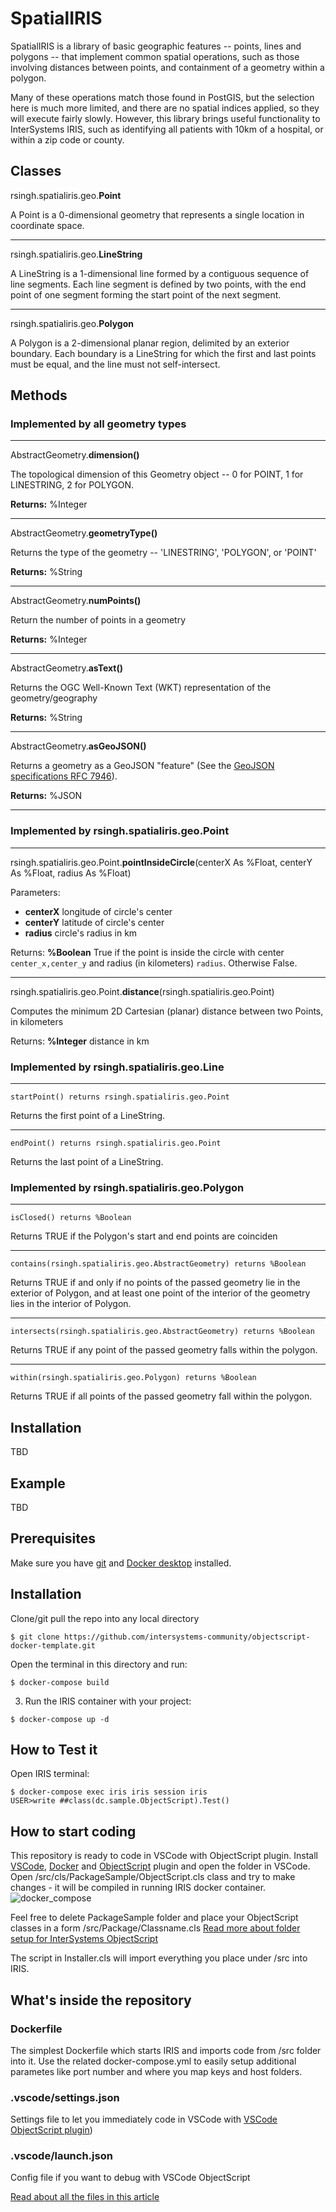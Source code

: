 # SpatialIRIS

SpatialIRIS is a library of basic geographic features -- points, lines and polygons -- that implement common spatial operations, such as those involving distances between points, and containment of a geometry within a polygon. 

Many of these operations match those found in PostGIS, but the selection here is much more limited, and there are no spatial indices applied, so they will execute fairly slowly. However, this library brings useful functionality to InterSystems IRIS, such as identifying all patients with 10km of a hospital, or within a zip code or county.

## Classes

rsingh.spatialiris.geo.**Point**

A Point is a 0-dimensional geometry that represents a single location in coordinate space.

---

rsingh.spatialiris.geo.**LineString**

A LineString is a 1-dimensional line formed by a contiguous sequence of line segments. Each line segment is defined by two points, with the end point of one segment forming the start point of the next segment.

---

rsingh.spatialiris.geo.**Polygon**

A Polygon is a 2-dimensional planar region, delimited by an exterior boundary. Each boundary is a LineString for which the first and last points must be equal, and the line must not self-intersect.

## Methods

### Implemented by all geometry types

---

AbstractGeometry.**dimension()**

  The topological dimension of this Geometry object -- 0 for POINT, 1 for LINESTRING, 2 for POLYGON.

  **Returns:** %Integer

---

AbstractGeometry.**geometryType()**

  Returns the type of the geometry -- 'LINESTRING', 'POLYGON', or 'POINT'

  **Returns:** %String

---

AbstractGeometry.**numPoints()**

  Return the number of points in a geometry

  **Returns:** %Integer

---

AbstractGeometry.**asText()**

  Returns the OGC Well-Known Text (WKT) representation of the geometry/geography

  **Returns:** %String

---

AbstractGeometry.**asGeoJSON()**

  Returns a geometry as a GeoJSON "feature" (See the [GeoJSON specifications RFC 7946](https://tools.ietf.org/html/rfc7946)).

  **Returns:** %JSON

---
### Implemented by rsingh.spatialiris.geo.Point

---

rsingh.spatialiris.geo.Point.**pointInsideCircle**(centerX As %Float, centerY As %Float, radius As %Float)

  Parameters: 
  - **centerX** longitude of circle's center 
  - **centerY** latitude of circle's center
  - **radius** circle's radius in km

  Returns: **%Boolean** True if the point is inside the circle with center `center_x,center_y` and radius (in kilometers) `radius`. Otherwise False.

---

rsingh.spatialiris.geo.Point.**distance**(rsingh.spatialiris.geo.Point)

  Computes the minimum 2D Cartesian (planar) distance between two Points, in kilometers

 Returns: **%Integer** distance in km

### Implemented by rsingh.spatialiris.geo.Line

---

`startPoint() returns rsingh.spatialiris.geo.Point`

Returns the first point of a LineString.

---

`endPoint() returns rsingh.spatialiris.geo.Point`

Returns the last point of a LineString.

### Implemented by rsingh.spatialiris.geo.Polygon

---

`isClosed() returns %Boolean`

Returns TRUE if the Polygon's start and end points are coinciden

---

`contains(rsingh.spatialiris.geo.AbstractGeometry) returns %Boolean`

Returns TRUE if and only if no points of the passed geometry lie in the exterior of Polygon, and at least one point of the interior of the geometry lies in the interior of Polygon.

---

`intersects(rsingh.spatialiris.geo.AbstractGeometry) returns %Boolean`

Returns TRUE if any point of the passed geometry falls within the polygon.

---

`within(rsingh.spatialiris.geo.Polygon) returns %Boolean`

Returns TRUE if all points of the passed geometry fall within the polygon.

## Installation

TBD

## Example

TBD

## Prerequisites
Make sure you have [git](https://git-scm.com/book/en/v2/Getting-Started-Installing-Git) and [Docker desktop](https://www.docker.com/products/docker-desktop) installed.

## Installation 

Clone/git pull the repo into any local directory

```
$ git clone https://github.com/intersystems-community/objectscript-docker-template.git
```

Open the terminal in this directory and run:

```
$ docker-compose build
```

3. Run the IRIS container with your project:

```
$ docker-compose up -d
```

## How to Test it

Open IRIS terminal:

```
$ docker-compose exec iris iris session iris
USER>write ##class(dc.sample.ObjectScript).Test()
```
## How to start coding
This repository is ready to code in VSCode with ObjectScript plugin.
Install [VSCode](https://code.visualstudio.com/), [Docker](https://marketplace.visualstudio.com/items?itemName=ms-azuretools.vscode-docker) and [ObjectScript](https://marketplace.visualstudio.com/items?itemName=daimor.vscode-objectscript) plugin and open the folder in VSCode.
Open /src/cls/PackageSample/ObjectScript.cls class and try to make changes - it will be compiled in running IRIS docker container.
![docker_compose](https://user-images.githubusercontent.com/2781759/76656929-0f2e5700-6547-11ea-9cc9-486a5641c51d.gif)

Feel free to delete PackageSample folder and place your ObjectScript classes in a form
/src/Package/Classname.cls
[Read more about folder setup for InterSystems ObjectScript](https://community.intersystems.com/post/simplified-objectscript-source-folder-structure-package-manager)

The script in Installer.cls will import everything you place under /src into IRIS.


## What's inside the repository

### Dockerfile

The simplest Dockerfile which starts IRIS and imports code from /src folder into it.
Use the related docker-compose.yml to easily setup additional parametes like port number and where you map keys and host folders.


### .vscode/settings.json

Settings file to let you immediately code in VSCode with [VSCode ObjectScript plugin](https://marketplace.visualstudio.com/items?itemName=daimor.vscode-objectscript))

### .vscode/launch.json
Config file if you want to debug with VSCode ObjectScript

[Read about all the files in this article](https://community.intersystems.com/post/dockerfile-and-friends-or-how-run-and-collaborate-objectscript-projects-intersystems-iris)
